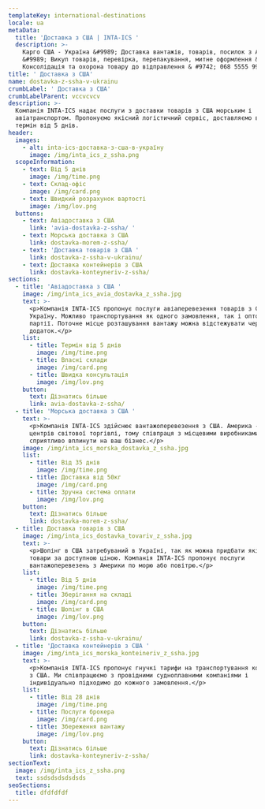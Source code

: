 ```yaml
---
templateKey: international-destinations
locale: ua
metaData:
  title: 'Доставка з США | INTA-ICS '
  description: >-
    Карго США - Україна &#9989; Доставка вантажів, товарів, посилок з Америки
    &#9989; Викуп товарів, перевірка, перепакування, митне оформлення &#9989;
    Консолідація та охорона товару до відправлення & #9742; 068 5555 999
title: ' Доставка з США'
name: dostavka-z-ssha-v-ukrainu
crumbLabel: ' Доставка з США'
crumbLabelParent: vccvcvcv
description: >-
  Компанія INTA-ICS надає послуги з доставки товарів з США морським і
  авіатранспортом. Пропонуємо якісний логістичний сервіс, доставляємо вантажі в
  термін від 5 днів. 
header:
  images:
    - alt: inta-ics-доставка-з-сша-в-україну
      image: /img/inta_ics_z_ssha.png
  scopeInformation:
    - text: Від 5 днів
      image: /img/time.png
    - text: Склад-офіс
      image: /img/card.png
    - text: Швидкий розрахунок вартості
      image: /img/lov.png
  buttons:
    - text: Авіадоставка з США
      link: 'avia-dostavka-z-ssha/ '
    - text: Морська доставка з США
      link: dostavka-morem-z-ssha/
    - text: 'Доставка товарів з США '
      link: dostavka-z-ssha-v-ukrainu/
    - text: Доставка контейнерів з США
      link: dostavka-konteyneriv-z-ssha/
sections:
  - title: 'Авіадоставка з США '
    image: /img/inta_ics_avia_dostavka_z_ssha.jpg
    text: >-
      <p>Компанія INTA-ICS пропонує послуги авіаперевезення товарів з США в
      Україну. Можливо транспортування як одного замовлення, так і оптової
      партії. Поточне місце розташування вантажу можна відстежувати через
      додаток.</p>
    list:
      - title: Термін від 5 днів
        image: /img/time.png
      - title: Власні склади
        image: /img/card.png
      - title: Швидка консультація
        image: /img/lov.png
    button:
      text: Дізнатись більше
      link: avia-dostavka-z-ssha/
  - title: 'Морська доставка з США '
    text: >-
      <p>Компанія INTA-ICS здійснює вантажоперевезення з США. Америка - один з
      центрів світової торгівлі, тому співпраця з місцевими виробниками може
      сприятливо вплинути на ваш бізнес.</p>
    image: /img/inta_ics_morska_dostavka_z_ssha.jpg
    list:
      - title: Від 35 днів
        image: /img/time.png
      - title: Доставка від 50кг
        image: /img/card.png
      - title: Зручна система оплати
        image: /img/lov.png
    button:
      text: Дізнатись більше
      link: dostavka-morem-z-ssha/
  - title: Доставка товарів з США
    image: /img/inta_ics_dostavka_tovariv_z_ssha.jpg
    text: >-
      <p>Шопінг в США затребуваний в Україні, так як можна придбати якісні
      товари за доступною ціною. Компанія INTA-ICS пропонує послуги
      вантажоперевезень з Америки по морю або повітрю.</p>
    list:
      - title: Від 5 днів
        image: /img/time.png
      - title: Зберігання на складі
        image: /img/card.png
      - title: Шопінг в США
        image: /img/lov.png
    button:
      text: Дізнатись більше
      link: dostavka-z-ssha-v-ukrainu/
  - title: 'Доставка контейнерів з США '
    image: /img/inta_ics_morska_konteineriv_z_ssha.jpg
    text: >-
      <p>Компанія INTA-ICS пропонує гнучкі тарифи на транспортування контейнерів
      з США. Ми співпрацюємо з провідними судноплавними компаніями і
      індивідуально підходимо до кожного замовлення.</p>
    list:
      - title: Від 28 днів
        image: /img/time.png
      - title: Послуги брокера
        image: /img/card.png
      - title: Збереження вантажу
        image: /img/lov.png
    button:
      text: Дізнатись більше
      link: dostavka-konteyneriv-z-ssha/
sectionText:
  image: /img/inta_ics_z_ssha.png
  text: ssdsdsdsdsdsds
seoSections:
  title: dfdfdfdf
---
```

